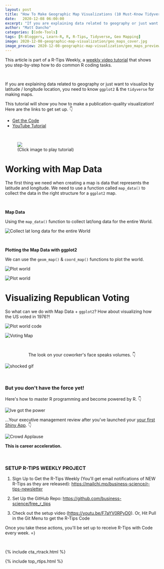 ```yaml
---
layout: post
title: "How To Make Geographic Map Visualizations (10 Must-Know Tidyverse Functions #6)"
date:   2020-12-08 06:00:00
excerpt: "If you are explaining data related to geography or just want to visualize by latitude / longitude location, you need to know ggplot2 and the tidyverse for making maps."
author: "Matt Dancho"
categories: [Code-Tools]
tags: [R-Bloggers, Learn-R, R, R-Tips, Tidyverse, Geo Mapping]
image: 2020-12-08-geographic-map-visualization/geo_maps_cover.jpg
image_preview: 2020-12-08-geographic-map-visualization/geo_maps_preview.jpg
---
```




This article is part of a R-Tips Weekly, a [weekly video tutorial](https://mailchi.mp/business-science/r-tips-newsletter) that shows you step-by-step how to do common R coding tasks.

<br/>

If you are explaining data related to geography or just want to visualize by latitude / longitude location, you need to know `ggplot2` & the `tidyverse` for making maps. 

This tutorial will show you how to make a publication-quality visualization! Here are the links to get set up. 👇

- [Get the Code](https://mailchi.mp/business-science/r-tips-newsletter)
- [YouTube Tutorial](https://youtu.be/D5OBWBM5kwk)

<br>

<figure class="text-center">
  <a href="https://youtu.be/D5OBWBM5kwk"><img src="/assets/2020-12-08-geographic-map-visualization/video_thumb.jpg" border="0" /></a>
  <figcaption>(Click image to play tutorial)</figcaption>
</figure>


# Working with Map Data

The first thing we need when creating a map is data that represents the latitude and longitude. We need to use a function called `map_data()` to collect the data in the right structure for a `ggplot2` map. 

<br>

**Map Data**

Using the `map_data()` function to collect lat/long data for the entire World. 

![Collect lat long data for the entire World](/assets/2020-12-08-geographic-map-visualization/map_data.jpg)

<br>

**Plotting the Map Data with ggplot2**

We can use the `geom_map()` &amp; `coord_map()` functions to plot the world. 

![Plot world](/assets/2020-12-08-geographic-map-visualization/geom_map.jpg)

![Plot world](/assets/2020-12-08-geographic-map-visualization/world_image.jpg)


# Visualizing Republican Voting 

So what can we do with Map Data + `ggplot2`? How about visualizing how the US voted in 1976?!

![Plot world code](/assets/2020-12-08-geographic-map-visualization/full_code.jpg)

![Voting  Map](/assets/2020-12-08-geographic-map-visualization/voting_map.jpg)






<br>

<center><p>The look on your coworker's face speaks volumes. 👇</p></center>

![shocked gif](/assets/2020-12-08-geographic-map-visualization/shocked.gif)




<br>

### But you don't have the force yet! 

Here's how to master R programming and become powered by R.  👇
 
![Ive got the power](/assets/2020-12-08-geographic-map-visualization/got_the_power.gif)


...Your executive management review after you've launched your [your first Shiny App](https://www.business-science.io/business/2020/08/05/build-data-science-app-3-months.html). 👇

![Crowd Applause](/assets/2020-12-08-geographic-map-visualization/applause.gif)


**This is career acceleration.**



<br>

### SETUP R-TIPS WEEKLY PROJECT

1. Sign Up to Get the R-Tips Weekly (You'll get email notifications of NEW R-Tips as they are released): https://mailchi.mp/business-science/r-tips-newsletter

2. Set Up the GitHub Repo: https://github.com/business-science/free_r_tips

3. Check out the setup video (https://youtu.be/F7aYV0RPyD0). Or, Hit Pull in the Git Menu to get the R-Tips Code

Once you take these actions, you'll be set up to receive R-Tips with Code every week. =)

<br>

{% include cta_rtrack.html %}

{% include top_rtips.html %}